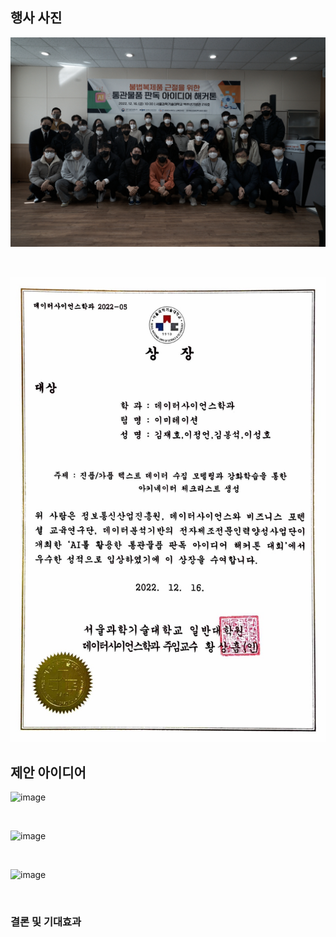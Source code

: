 ## 행사 사진

![image](./img/qwer.jpg)

<br>

![image](./img/1.jpg)



## 제안 아이디어

![image](./img/process_overview.jpg)

<br>

![image](./img/framework1.jpg)

<br>

![image](./img/framework2.jpg)

<br>


### 결론 및 기대효과
